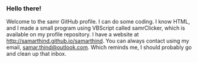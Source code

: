 ### Hello there!
Welcome to the samr GitHub profile.
I can do some coding. I know HTML, and I made a small program using VBScript called samrClicker, which is available on my profile repository.
I have a website at http://samarthind.github.io/samarthind.
You can always contact using my email, samar.thind@outlook.com. Which reminds me, I should probably go and clean up that inbox.

<!--
**samarthind/samarthind** is a ✨ _special_ ✨ repository because its `README.md` (this file) appears on your GitHub profile.

Here are some ideas to get you started:

- 🔭 I’m currently working on ...
- 🌱 I’m currently learning ...
- 👯 I’m looking to collaborate on ...
- 🤔 I’m looking for help with ...
- 💬 Ask me about ...
- 📫 How to reach me: ...
- 😄 Pronouns: ...
- ⚡ Fun fact: ...
-->
